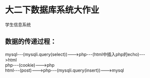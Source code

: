 # 大二下数据库系统大作业
学生信息系统  

## 数据的传递过程：
mysql---(mysqli.query(select))--->php---(html中插入php的echo)--->html  
php---(cookie)--->php  
html---(post)--->php---(mysqli.query(insert))--->mysql  
